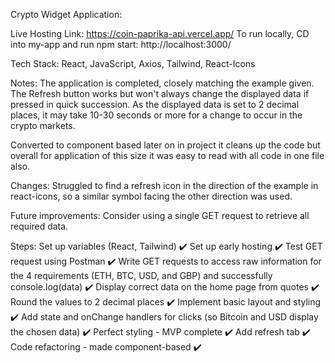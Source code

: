 Crypto Widget Application:

Live Hosting Link: https://coin-paprika-api.vercel.app/
To run locally, CD into my-app and run npm start: http://localhost:3000/

Tech Stack: React, JavaScript, Axios, Tailwind, React-Icons

Notes: The application is completed, closely matching the example given. The Refresh button works but won't always change the displayed data if pressed in quick succession. As the displayed data is set to 2 decimal places, it may take 10-30 seconds or more for a change to occur in the crypto markets.

Converted to component based later on in project it cleans up the code but overall for application of this size it was easy to read with all code in one file also.

Changes: Struggled to find a refresh icon in the direction of the example in react-icons, so a similar symbol facing the other direction was used.

Future improvements: Consider using a single GET request to retrieve all required data.

Steps:
Set up variables (React, Tailwind) ✔️
Set up early hosting ✔️
Test GET request using Postman ✔️
Write GET requests to access raw information for the 4 requirements (ETH, BTC, USD, and GBP) and successfully console.log(data) ✔️
Display correct data on the home page from quotes ✔️
Round the values to 2 decimal places ✔️
Implement basic layout and styling ✔️
Add state and onChange handlers for clicks (so Bitcoin and USD display the chosen data) ✔️
Perfect styling - MVP complete ✔️
Add refresh tab ✔️
Code refactoring - made component-based ✔️